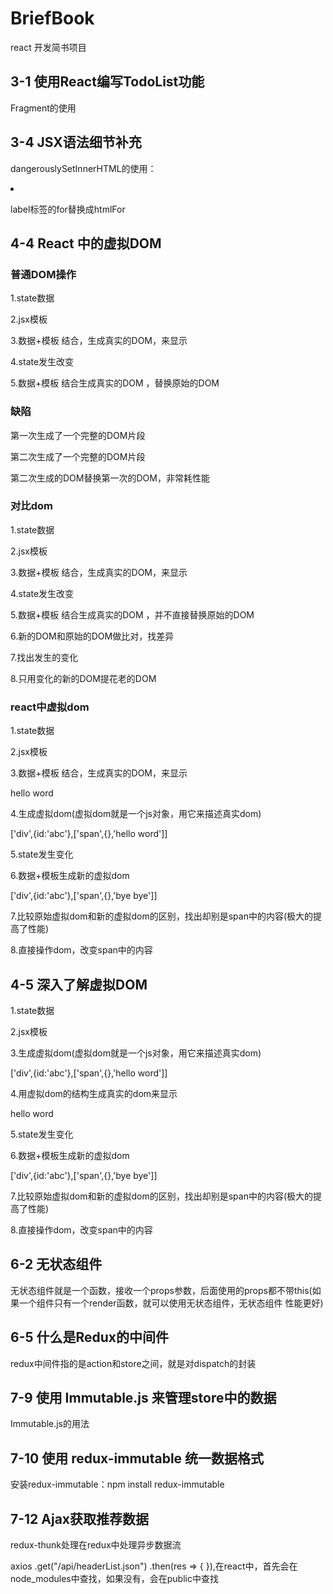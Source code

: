 # BriefBook

react 开发简书项目

<h2>3-1 使用React编写TodoList功能</h2>
<p>Fragment的使用</p>
<h2>3-4 JSX语法细节补充</h2>
<p>dangerouslySetInnerHTML的使用：<li dangerouslySetInnerHTML={{__html:item}}></li></p>
<p>label标签的for替换成htmlFor</p>
<h2>4-4 React 中的虚拟DOM</h2>
<h3>普通DOM操作</h3>
<p>1.state数据</p>
<p>2.jsx模板</p>
<p>3.数据+模板 结合，生成真实的DOM，来显示</p>
<p>4.state发生改变</p>
<p>5.数据+模板 结合生成真实的DOM ，替换原始的DOM</p>
<h3>缺陷</h3>
<p>第一次生成了一个完整的DOM片段</p>
<p>第二次生成了一个完整的DOM片段</p>
<p>第二次生成的DOM替换第一次的DOM，非常耗性能</p>
<h3>对比dom</h3>
<p>1.state数据</p>
<p>2.jsx模板</p>
<p>3.数据+模板 结合，生成真实的DOM，来显示</p>
<p>4.state发生改变</p>
<p>5.数据+模板 结合生成真实的DOM ，并不直接替换原始的DOM</p>
<p>6.新的DOM和原始的DOM做比对，找差异</p>
<p>7.找出发生的变化</p>
<p>8.只用变化的新的DOM提花老的DOM</p>

<h3>react中虚拟dom</h3>
<p>1.state数据</p>
<p>2.jsx模板</p>
<p>3.数据+模板 结合，生成真实的DOM，来显示</p>
<div id='abc'><span>hello word</span></div>
<p>4.生成虚拟dom(虚拟dom就是一个js对象，用它来描述真实dom)</p>
['div',{id:'abc'},['span',{},'hello word']]
<p>5.state发生变化</p>
<p>6.数据+模板生成新的虚拟dom</p>
['div',{id:'abc'},['span',{},'bye bye']]
<p>7.比较原始虚拟dom和新的虚拟dom的区别，找出却别是span中的内容(极大的提高了性能)</p>
<p>8.直接操作dom，改变span中的内容</p>

<h2>4-5 深入了解虚拟DOM</h2>
<p>1.state数据</p>
<p>2.jsx模板</p>

<p>3.生成虚拟dom(虚拟dom就是一个js对象，用它来描述真实dom)</p>
['div',{id:'abc'},['span',{},'hello word']]

<p>4.用虚拟dom的结构生成真实的dom来显示</p>
<div id='abc'><span>hello word</span></div>

<p>5.state发生变化</p>
<p>6.数据+模板生成新的虚拟dom</p>
['div',{id:'abc'},['span',{},'bye bye']]
<p>7.比较原始虚拟dom和新的虚拟dom的区别，找出却别是span中的内容(极大的提高了性能)</p>
<p>8.直接操作dom，改变span中的内容</p>
<h2> 6-2 无状态组件</h2>
<p>无状态组件就是一个函数，接收一个props参数，后面使用的props都不带this(如果一个组件只有一个render函数，就可以使用无状态组件，无状态组件 性能更好)</p>

<h2>6-5 什么是Redux的中间件</h2>
<p>redux中间件指的是action和store之间，就是对dispatch的封装</p>

<h2>7-9 使用 Immutable.js 来管理store中的数据</h2>
<p>Immutable.js的用法</p>

<h2>7-10 使用 redux-immutable 统一数据格式</h2>
<p>安装redux-immutable：npm install redux-immutable</p>

<h2>7-12 Ajax获取推荐数据</h2>
<p>redux-thunk处理在redux中处理异步数据流</p>
<p> axios
      .get("/api/headerList.json")
      .then(res => {
      }),在react中，首先会在node_modules中查找，如果没有，会在public中查找</p>